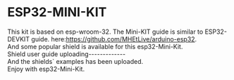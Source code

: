 # ESP32-MINI-KIT
This kit is based on esp-wroom-32.                                                                                           The Mini-KIT guide is similar to ESP32-DEVKIT guide.
here:https://github.com/MHEtLive/arduino-esp32.                                                                               
And some popular shield is available for this esp32-Mini-Kit.                                                                 
Shield user guide uploading-------------                                                                                     
And the shields` examples has been uploaded.                                                                                 
Enjoy with esp32-Mini-Kit.
